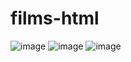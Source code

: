 # films-html

![image](https://user-images.githubusercontent.com/80060514/164995102-20a2206a-d832-434e-ae95-a8515194ac9d.png)
![image](https://user-images.githubusercontent.com/80060514/164995109-9203966a-7a8a-497a-bf5f-9ff5823393fc.png)
![image](https://user-images.githubusercontent.com/80060514/164995123-66952aa7-2a87-430a-9e86-9bf0c98db49f.png)
